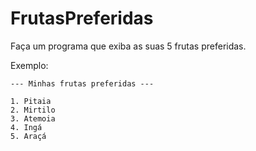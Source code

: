 # FrutasPreferidas
Faça um programa que exiba as suas 5 frutas preferidas.

Exemplo:

```
--- Minhas frutas preferidas ---

1. Pitaia
2. Mirtilo
3. Atemoia
4. Ingá
5. Araçá
```
